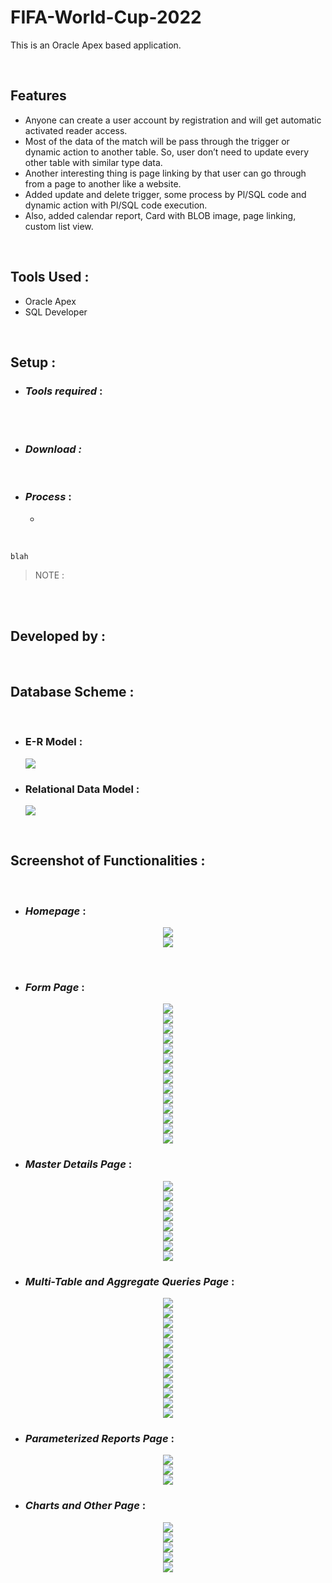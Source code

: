# FIFA-World-Cup-2022
This is an Oracle Apex based application.


<br>

## Features

-	Anyone can create a user account by registration and will get automatic activated reader access.
- Most of the data of the match will be pass through the trigger or dynamic action to another table. So, user don’t need to update every other table with similar type data.
- Another interesting thing is page linking by that user can go through from a page to another like a website.
- Added update and delete trigger, some process by Pl/SQL code and dynamic action with Pl/SQL code execution. 
- Also, added calendar report, Card with BLOB image, page linking, custom list view. 




<br>

## Tools Used :

- Oracle Apex
- SQL Developer

<br>

## Setup :

- ### _Tools required_ :


<br>



<br>



- ### _Download :_
 



<br>

- ### _Process_ :

  - 



<br>


~~~
blah
~~~

> NOTE : 

<br>



<br>
  
## Developed by :



<br>

## Database Scheme :

<br>


<p align="center" width="100%">
 
 - ### E-R Model   :
    <img src="https://github.com/ashik5757/FIFA-World-Cup-2022/assets/81816852/65348901-c70a-41fe-b7a3-388e2116ab3e">
    <br>

 - ### Relational Data Model   :
    <img src="https://github.com/ashik5757/FIFA-World-Cup-2022/assets/81816852/59a6f726-ea4d-4cd2-8e21-4c7a21975d5b">
</p>


<br>

## Screenshot of Functionalities :

<br>

- ### _Homepage_ :


<p align="center" width="100%">
    <img src="https://github.com/ashik5757/FIFA-World-Cup-2022/assets/81816852/afc5cceb-aba9-4aab-ac05-ba5ffef77b3b"><br>
    <img src="https://github.com/ashik5757/FIFA-World-Cup-2022/assets/81816852/4410feb0-0af0-4bf9-b33c-a87e4ec61889"><br>
 
</p>

<br>

- ### _Form Page_ :

<p align="center" width="100%">
    <img src="https://github.com/ashik5757/FIFA-World-Cup-2022/assets/81816852/2491f0b7-ce59-480a-997b-37e7075944ea"><br>
    <img src="https://github.com/ashik5757/FIFA-World-Cup-2022/assets/81816852/2b165ecb-79a6-4c2c-b852-4baff3910c70"><br>
    <img src="https://github.com/ashik5757/FIFA-World-Cup-2022/assets/81816852/410a8737-af38-4df7-98c7-dc5b7c5acfe7"><br>
    <img src="https://github.com/ashik5757/FIFA-World-Cup-2022/assets/81816852/a2a8fbdf-fd4f-4055-821f-f9e1fed633f1"><br>
    <img src="https://github.com/ashik5757/FIFA-World-Cup-2022/assets/81816852/c8260fdf-0a95-41d0-a4ad-bd42ec6ada6f"><br>
    <img src="https://github.com/ashik5757/FIFA-World-Cup-2022/assets/81816852/b719da9b-b6fa-4883-81a5-ea66ee132005"><br>
    <img src="https://github.com/ashik5757/FIFA-World-Cup-2022/assets/81816852/e71a10cf-79f3-4a8d-ab4a-02bc62b21f59"><br>
    <img src="https://github.com/ashik5757/FIFA-World-Cup-2022/assets/81816852/be91a8ea-baf4-4905-8316-8c202baa748d"><br>
    <img src="https://github.com/ashik5757/FIFA-World-Cup-2022/assets/81816852/45bfaa43-955a-40a1-84d0-9c5a57b8fe6f"><br>
    <img src="https://github.com/ashik5757/FIFA-World-Cup-2022/assets/81816852/41120ebd-5aa1-445b-9f88-b4582423d8c5"><br>
    <img src="https://github.com/ashik5757/FIFA-World-Cup-2022/assets/81816852/f75fb169-51db-4c38-b361-130f0c73fc25"><br>
    <img src="https://github.com/ashik5757/FIFA-World-Cup-2022/assets/81816852/76d347e4-1f7f-47a7-ab8b-18b0d29ea4fd"><br>
    <img src="https://github.com/ashik5757/FIFA-World-Cup-2022/assets/81816852/dc79101f-0fea-430b-a68f-66ff44c259d3"><br>
    <img src="https://github.com/ashik5757/FIFA-World-Cup-2022/assets/81816852/ac976fe7-8e98-4f04-9d99-cad323b54783"><br>

     

</p>



- ### _Master Details Page_ :

<p align="center" width="100%">
    <img src="https://github.com/ashik5757/FIFA-World-Cup-2022/assets/81816852/6077fdb7-3d5a-4027-9819-ca58c0fff3f0"><br>
    <img src="https://github.com/ashik5757/FIFA-World-Cup-2022/assets/81816852/4a3baed2-01bc-44b0-beac-6bef7f5ae018"><br>
    <img src="https://github.com/ashik5757/FIFA-World-Cup-2022/assets/81816852/2d02d1fa-c6f9-4f4e-ae70-448842d320bf"><br>
    <img src="https://github.com/ashik5757/FIFA-World-Cup-2022/assets/81816852/5fb26d0d-9d6b-4aee-9bc6-5ec611c26c34"><br>
    <img src="https://github.com/ashik5757/FIFA-World-Cup-2022/assets/81816852/31afcf31-9050-4863-9b3d-0603643121ef"><br>
    <img src="https://github.com/ashik5757/FIFA-World-Cup-2022/assets/81816852/ffb2b9d0-6999-47d9-a238-b25238246f13"><br>
    <img src="https://github.com/ashik5757/FIFA-World-Cup-2022/assets/81816852/6d45a2ee-7623-45eb-9d5b-f3858b979a39"><br>
    <img src="https://github.com/ashik5757/FIFA-World-Cup-2022/assets/81816852/de1ef5c9-0410-4a4a-bb90-41f715d233b4"><br>



</p>



- ### _Multi-Table and Aggregate Queries Page_ :

<p align="center" width="100%">
    <img src="https://github.com/ashik5757/FIFA-World-Cup-2022/assets/81816852/817ba3d8-047c-412a-8b8e-9a5455abd108"><br>
    <img src="https://github.com/ashik5757/FIFA-World-Cup-2022/assets/81816852/f0dfbfc9-c5b4-421e-93ce-2c17da986d3a"><br>
    <img src="https://github.com/ashik5757/FIFA-World-Cup-2022/assets/81816852/25c5b0fb-d463-48e8-831a-740ac3451b61"><br>
    <img src="https://github.com/ashik5757/FIFA-World-Cup-2022/assets/81816852/9d2e83cd-6d64-4867-a7e7-b4bc801798e4"><br>
    <img src="https://github.com/ashik5757/FIFA-World-Cup-2022/assets/81816852/57394aa6-35e0-47d8-9771-c61b982af4c6"><br>
    <img src="https://github.com/ashik5757/FIFA-World-Cup-2022/assets/81816852/668ab99a-c08e-41a3-89a3-af77f498223a"><br>
    <img src="https://github.com/ashik5757/FIFA-World-Cup-2022/assets/81816852/5e000778-7513-498a-a5a4-04689832e571"><br>
    <img src="https://github.com/ashik5757/FIFA-World-Cup-2022/assets/81816852/8e26b199-80b6-4020-8369-c3272acf27b3"><br>
    <img src="https://github.com/ashik5757/FIFA-World-Cup-2022/assets/81816852/b67268a4-e7ae-47e6-bc49-8fe5ac13a620"><br>
    <img src="https://github.com/ashik5757/FIFA-World-Cup-2022/assets/81816852/1718b2e2-b4ad-4f76-a4a8-8285cd10b184"><br>
    <img src="https://github.com/ashik5757/FIFA-World-Cup-2022/assets/81816852/4d5c83d4-2b39-41ba-901c-2df775ce8ac3"><br>
    <img src="https://github.com/ashik5757/FIFA-World-Cup-2022/assets/81816852/3c1c7577-4535-4a04-92f7-9e388d260070"><br>
</p>


- ### _Parameterized Reports Page_ :

<p align="center" width="100%">
    <img src="https://github.com/ashik5757/FIFA-World-Cup-2022/assets/81816852/b3dddb4b-8d36-4a79-97ba-6dfbf2eb3981"><br>
    <img src="https://github.com/ashik5757/FIFA-World-Cup-2022/assets/81816852/af6db5c4-3875-4550-b830-618569bba078"><br>
    <img src="https://github.com/ashik5757/FIFA-World-Cup-2022/assets/81816852/6bd2b726-d503-43e4-af19-0bc7996994e4"><br>
</p>



- ### _Charts and Other Page_ :

<p align="center" width="100%">
    <img src="https://github.com/ashik5757/FIFA-World-Cup-2022/assets/81816852/d3d4274d-5f5f-4b2e-bff9-95dd743e5b48"><br>
    <img src="https://github.com/ashik5757/FIFA-World-Cup-2022/assets/81816852/e728af00-1073-49a6-ab6e-a72b14f14c21"><br>
    <img src="https://github.com/ashik5757/FIFA-World-Cup-2022/assets/81816852/b7de4259-42cb-4629-ae8e-017ca2f92f3a"><br>
    <img src="https://github.com/ashik5757/FIFA-World-Cup-2022/assets/81816852/8be6349a-fe7a-4e96-b98a-396e62432fb8"><br>
    <img src="https://github.com/ashik5757/FIFA-World-Cup-2022/assets/81816852/cbc98e0b-8ce4-43d7-afeb-edebaff77439"><br>
</p>

[github-3]: https://github.com/ashik5757
[facebook-3]: https://www.facebook.com/ashik.rahman5757/
